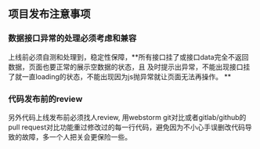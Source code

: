## 项目发布注意事项

### 数据接口异常的处理必须考虑和兼容
上线前必须自测和处理到，稳定性保障，**所有接口挂了或接口data完全不返回数据，页面也要正常的展示空数据的状态，且 及时提示出异常，不能出现接口挂了就一直loading的状态，不能出现因为js抛异常就让页面无法再操作。 ** 

### 代码发布前的review
另外代码上线发布前必须找人review, 用webstorm git对比或者gitlab/github的pull request对比功能重过修改过的每一行代码，避免因为不小心手误删改代码导致的故障，多一个人把关会更保险一些。